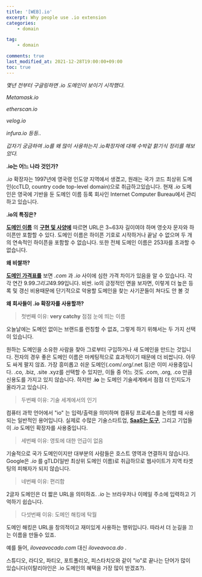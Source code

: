 ```yaml
---
title: '[WEB].io'
excerpt: Why people use .io extension
categories:
    - domain

tag:
    - domain

comments: true
last_modified_at: 2021-12-28T19:00:00+09:00
toc: true
---
```


*몇년 전부터 구글링하면 .io 도메인이 보이기 시작했다.* 

*Metamask.io*

*etherscan.io*

*velog.io*

*infura.io 등등..*

*갑자기 궁금하여 .io를 왜 많이 사용하는지 .io확장자에 대해 수박겉 핡기식 정리를 해보았다.*



**.io는 어느 나라 것인가?**

.*io* 확장자는 1997년에 영국령 인도양 지역에서 생겼고, 원래는 국가 코드 최상위 도메인(ccTLD, country code top-level domain)으로 취급하고있습니다. 현재 *.io* 도메인은 영국에 기반을 둔 도메인 이름 등록 회사인 Internet Computer Bureau에서 관리하고 있습니다.

**.io의 특징은?**

**[도메인 이름](https://tools.ietf.org/html/rfc1035)** 의 **[구현 및 사양에](https://tools.ietf.org/html/rfc1035)** 따르면 URL은 3~63자 길이여야 하며 영숫자 문자와 하이픈만 포함할 수 있다. 도메인 이름은 하이픈 기호로 시작하거나 끝날 수 없으며 두 개의 연속적인 하이픈을 포함할 수 없습니다. 또한 전체 도메인 이름은 253자를 초과할 수 없습니다.

**왜 비쌀까?**

**[도메인 가격표를](https://www.domain.com/domains/domain-name-pricing/?utm_source=google&utm_medium=genericsearch&gclid=Cj0KCQiAwqCOBhCdARIsAEPyW9n4PUo_Jf43EU8ZZPRldn5vTB3bIcMT7_1m_D7JVNPCq8MwEUt83sIaAgpcEALw_wcB&gclsrc=aw.ds)** 보면 *.com* 과 *.io* 사이에 심한 가격 차이가 있음을 알 수 있습니다. 각각 연간 $9.99 그리고$49.99입니다. 비싼. io의 긍정적인 면을 보자면, 이렇게 더 높은 등록 및 갱신 비용때문에 단기적으로 악용할 도메인을 찾는 사기꾼들이 쳐다도 안 볼 것

**왜 회사들이 .io 확장자를 사용할까?**

> 첫번째 이유: **very catchy** 점점 눈에 띄는 이름

오늘날에는 도메인 없이는 브랜드를 런칭할 수 없죠, 그렇게 하기 위해서는 두 가지 선택이 있습니다.

원하는 도메인을 소유한 사람을 찾아 그로부터 구입하거나 새 도메인을 만드는 것입니다. 전자의 경우  좋은 도메인 이름은 마케팅적으로 효과적이기 때문에 더 비쌉니다. 아무도 싸게 팔지 않죠. 가장 흥미롭고 쉬운 도메인(.com/.org/.net 등)은 이미 사용중입니다. .co, .biz, .site .xyz를 선택할 수 있지만, 이들 중 어느 것도 .com, .org, .co 만큼 신용도를 가지고 있지 않습니다. 하지만 .**io** 는 도메인 기술세계에서 점점 더 인지도가 올라가고 있습니다.

> 두번째 이유: 기술 세계에서의 인기

컴퓨터 과학 언어에서 "io" 는 입력/출력을 의미하며 컴퓨팅 프로세스를 논의할 때 사용되는 일반적인 용어입니다. 실제로 수많은 기술스타트업, **[SaaS는 도구](https://welldoneby.com/blog/custom-saas-development-overview/)**, 그리고 기업들이 *.io* 도메인 확장자를 사용중입니다. 

> 세번째 이유: 영토에 대한 언급이 없음

기술적으로 국가 도메인이지만 대부분의 사람들은 호스트 영역과 연결하지 않습니다. Google은 *.io* 를 gTLD(일반 최상위 도메인 이름)로 취급하므로 웹사이트가 지역 타겟팅의 피해자가 되지 않습니다. 

> 네번째 이유: 편리함

2글자 도메인은 더 짧은 URL을 의미하죠. *.io* 는 브라우저나 이메일 주소에 입력하고 기억하기 쉽습니다.

> 다섯번째 이유: 도메인 해킹에 탁월

도메인 해킹은 URL을 창의적이고 재미있게 사용하는 행위입니다. 따라서 더 눈길을 끄는 이름을 만들수 있죠. 

예를 들어, *iloveavocado.com* 대신 *iloveavoca.do* . 

스튜디오, 라디오, 파티오, 포트폴리오, 피스타치오와 같이 "io"로 끝나는 단어가 많이 있습니다(이탈리아인은 .io 도메인의 혜택을 가장 많이 받겠죠?). 

